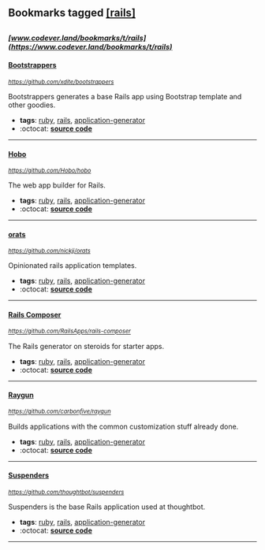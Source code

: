 ## Bookmarks tagged [[rails]](https://www.codever.land/search?q=[rails])

_<sup><sup>[www.codever.land/bookmarks/t/rails](https://www.codever.land/bookmarks/t/rails)</sup></sup>_
---
#### [Bootstrappers](https://github.com/xdite/bootstrappers)
_<sup>https://github.com/xdite/bootstrappers</sup>_

Bootstrappers generates a base Rails app using Bootstrap template and other goodies.
* **tags**: [ruby](../tagged/ruby.md), [rails](../tagged/rails.md), [application-generator](../tagged/application-generator.md)
* :octocat: **[source code](https://github.com/xdite/bootstrappers)**
---
#### [Hobo](https://github.com/Hobo/hobo)
_<sup>https://github.com/Hobo/hobo</sup>_

The web app builder for Rails.
* **tags**: [ruby](../tagged/ruby.md), [rails](../tagged/rails.md), [application-generator](../tagged/application-generator.md)
* :octocat: **[source code](https://github.com/Hobo/hobo)**
---
#### [orats](https://github.com/nickjj/orats)
_<sup>https://github.com/nickjj/orats</sup>_

Opinionated rails application templates.
* **tags**: [ruby](../tagged/ruby.md), [rails](../tagged/rails.md), [application-generator](../tagged/application-generator.md)
* :octocat: **[source code](https://github.com/nickjj/orats)**
---
#### [Rails Composer](https://github.com/RailsApps/rails-composer)
_<sup>https://github.com/RailsApps/rails-composer</sup>_

The Rails generator on steroids for starter apps.
* **tags**: [ruby](../tagged/ruby.md), [rails](../tagged/rails.md), [application-generator](../tagged/application-generator.md)
* :octocat: **[source code](https://github.com/RailsApps/rails-composer)**
---
#### [Raygun](https://github.com/carbonfive/raygun)
_<sup>https://github.com/carbonfive/raygun</sup>_

Builds applications with the common customization stuff already done.
* **tags**: [ruby](../tagged/ruby.md), [rails](../tagged/rails.md), [application-generator](../tagged/application-generator.md)
* :octocat: **[source code](https://github.com/carbonfive/raygun)**
---
#### [Suspenders](https://github.com/thoughtbot/suspenders)
_<sup>https://github.com/thoughtbot/suspenders</sup>_

Suspenders is the base Rails application used at thoughtbot.
* **tags**: [ruby](../tagged/ruby.md), [rails](../tagged/rails.md), [application-generator](../tagged/application-generator.md)
* :octocat: **[source code](https://github.com/thoughtbot/suspenders)**
---
